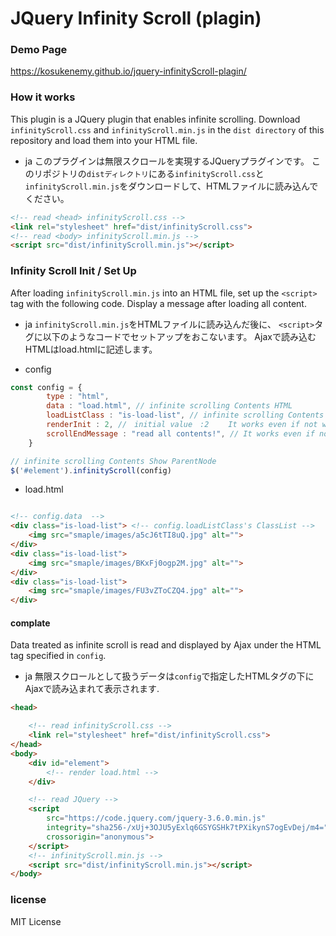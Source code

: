 
# JQuery Infinity Scroll (plagin)

### Demo Page
https://kosukenemy.github.io/jquery-infinityScroll-plagin/

### How it works
This plugin is a JQuery plugin that enables infinite scrolling.
Download `infinityScroll.css` and `infinityScroll.min.js` in the `dist directory` of this repository and load them into your HTML file.

- ja
このプラグインは無限スクロールを実現するJQueryプラグインです。
このリポジトリの`distディレクトリ`にある`infinityScroll.css`と`infinityScroll.min.js`をダウンロードして、HTMLファイルに読み込んでください。

```HTML
<!-- read <head> infinityScroll.css -->
<link rel="stylesheet" href="dist/infinityScroll.css">
<!-- read <body> infinityScroll.min.js -->
<script src="dist/infinityScroll.min.js"></script>
```


### Infinity Scroll Init / Set Up

After loading `infinityScroll.min.js` into an HTML file,
set up the `<script>` tag with the following code.
Display a message after loading all content.

- ja
`infinityScroll.min.js`をHTMLファイルに読み込んだ後に、
`<script>`タグに以下のようなコードでセットアップをおこないます。
Ajaxで読み込むHTMLはload.htmlに記述します。

- config

```JavaScript
const config = {
        type : "html", 
        data : "load.html", // infinite scrolling Contents HTML
        loadListClass : "is-load-list", // infinite scrolling Contents HTML ClassList
        renderInit : 2, //　initial value　:2　　 It works even if not write.　 List to display first
        scrollEndMessage : "read all contents!", // It works even if not write. Display a message after loading all content.
    }

// infinite scrolling Contents Show ParentNode
$('#element').infinityScroll(config)
```

- load.html
````HTML

<!-- config.data  -->
<div class="is-load-list"> <!-- config.loadListClass's ClassList -->
    <img src="smaple/images/a5cJ6tTI8uQ.jpg" alt="">
</div>
<div class="is-load-list">
    <img src="smaple/images/BKxFj0ogp2M.jpg" alt="">
</div>
<div class="is-load-list">
    <img src="smaple/images/FU3vZToCZQ4.jpg" alt="">
</div>
````

#### complate 

Data treated as infinite scroll is read and displayed by Ajax under the HTML tag specified in `config`.

- ja
無限スクロールとして扱うデータは`config`で指定したHTMLタグの下にAjaxで読み込まれて表示されます.


```HTML
<head>

    <!-- read infinityScroll.css -->
    <link rel="stylesheet" href="dist/infinityScroll.css">
</head>
<body>
    <div id="element">
        <!-- render load.html -->
    </div>

    <!-- read JQuery -->
    <script
        src="https://code.jquery.com/jquery-3.6.0.min.js"
        integrity="sha256-/xUj+3OJU5yExlq6GSYGSHk7tPXikynS7ogEvDej/m4="
        crossorigin="anonymous">
    </script>
    <!-- infinityScroll.min.js -->
    <script src="dist/infinityScroll.min.js"></script>
</body>
```

### license
MIT License


